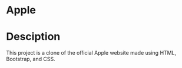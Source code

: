 # Apple
# Desciption
This project is a clone of the official Apple website made using HTML, Bootstrap, and CSS.
